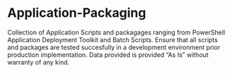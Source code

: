 # Application-Packaging
Collection of Application Scripts and packagages ranging from PowerShell Application Deployment Toolkit and Batch Scripts.
Ensure that all scripts and packages are tested succesfully in a development environment prior production implementation. 
Data provided is provided “As Is” without warranty of any kind.
